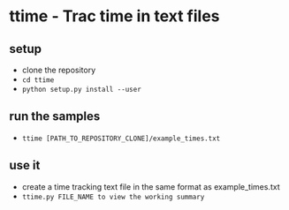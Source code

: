 # ttime - Trac time in text files

## setup

* clone the repository
* `cd ttime`
* `python setup.py install --user`

## run the samples

* `ttime [PATH_TO_REPOSITORY_CLONE]/example_times.txt`

## use it

* create a time tracking text file in the same format as example_times.txt
* `ttime.py FILE_NAME to view the working summary`





